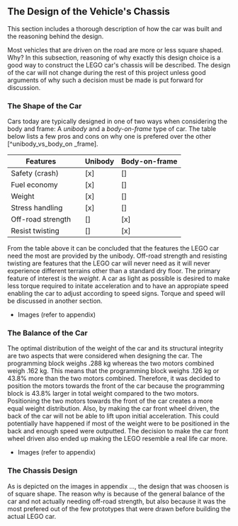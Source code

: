 ## The Design of the Vehicle's Chassis
This section includes a thorough description of how the car was built and the reasoning behind the design. 

Most vehicles that are driven on the road are more or less square shaped. Why? In this subsection, reasoning of why exactly this design choice is a good way to construct the LEGO car's chassis will be described. The design of the car will not change during the rest of this project unless good arguments of why such a decision must be made is put forward for discussion. 

### The Shape of the Car

Cars today are typically designed in one of two ways when considering the body and frame: A *unibody* and a *body-on-frame* type of car. The table below lists a few pros and cons on why one is prefered over the other [^unibody_vs_body_on _frame].

| Features          |     | Unibody | Body-on-frame |
| ----------------- | --- | ------- | ------------- |
| Safety (crash)    |     | [x]     | []            |
| Fuel economy      |     | [x]     | []            |
| Weight            |     | [x]     | []            |
| Stress handling   |     | [x]     | []            |
| Off-road strength |     | []      | [x]           |
| Resist twisting   |     | []      | [x]           |

From the table above it can be concluded that the features the LEGO car need the most are provided by the unibody. Off-road strength and resisting twisting are features that the LEGO car will never need as it will never experience different terrains other than a standard dry floor. The primary feature of interest is the *weight*. A car as light as possible is desired to make less torque required to initate acceleration and to have an appropiate speed enabling the car to adjust according to speed signs. Torque and speed will be discussed in another section. 

+ Images (refer to appendix)

### The Balance of the Car

The optimal distribution of the weight of the car and its structural integrity are two aspects that were considered when designing the car. The programming block weighs .288 kg whereas the two motors combined weigh .162 kg. This means that the programming block weighs .126 kg or 43.8% more than the two motors combined. Therefore, it was decided to position the motors towards the front of the car because the programming block is 43.8% larger in total weight compared to the two motors. Positioning the two motors towards the front of the car creates a more equal weight distribution. Also, by making the car front wheel driven, the back of the car will not be able to lift upon initial acceleration. This could potentially have happened if most of the weight were to be positioned in the back and enough speed were outputted. The decision to make the car front wheel driven also ended up making the LEGO resemble a real life car more. 

+ Images (refer to appendix)

### The Chassis Design
As is depicted on the images in appendix ..., the design that was choosen is of square shape. The reason why is because of the general balance of the car and not actually needing off-road strength, but also because it was the most prefered out of the few prototypes that were drawn before building the actual LEGO car. 




[^unibody_vs._body_on_frame]: http://www.autonews.com/article/20170626/OEM01/170629864/body-on-frame-vs.-unibody:-pros-and-cons

